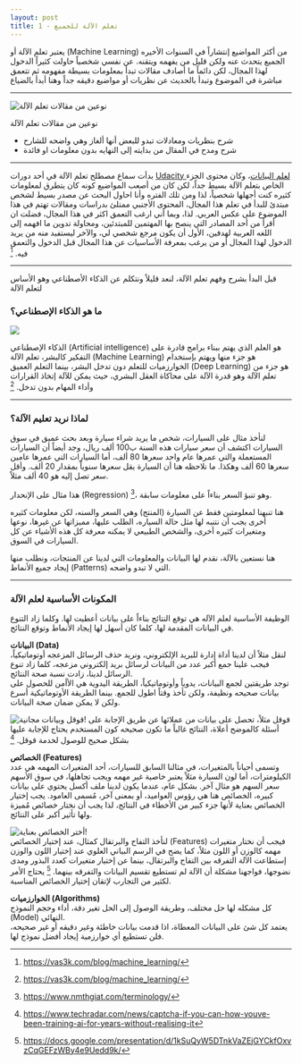 ```yaml
---
layout: post
title: تعلم الآلة للجميع - 1
---
```


يعتبر تعلم الآلة أو (Machine Learning) من أكثر المواضيع إنتشاراً في السنوات الأخيره الجميع يتحدث عنه ولكن قليل من يفهمه ويتقنه. عن نفسي شخصياً حاولت كثيراً الدخول لهذا المجال، لكن دائماً ما أصادف مقالات تبدأ بمعلومات بسيطة مفهومه ثم تتعمق مباشرة في الموضوع وتبدأ بالحديث عن نظريات أو مواضيع دقيقه جداً وهنا أبدأ بالضياع

---

![](https://alioh.github.io/images/2019-2-8/1.jpg "نوعين من مقالات تعلم الآلة")  

نوعين من مقالات تعلم الآلة
- شرح بنظريات ومعادلات تبدو للبعض أنها ألغاز وهي واضحه للشارح
- شرح ومدح في المقال من بدايته إلى النهايه بدون معلومات او فائدة

---

بدأت سماع مصطلح تعلم الآلة في أحد دورات [Udacity لعلم البيانات](https://www.udacity.com/course/data-analyst-nanodegree--nd002)، وكان محتوى الجزء الخاص بتعلم الآلة بسيط جداً، لكن كان من أصعب المواضيع كونه كان يتطرق لمعلومات كثيره كنت أجهلها شخصياً، لذا ومن تلك الفتره وأنا احاول البحث عن مصدر بسيط لشخص مبتدئ للبدأ في تعلم هذا المجال، المحتوى الأجنبي ممتلئ بدراسات ومقالات تهتم في هذا الموضوع على عكس العربي. لذا، وبما أني ارغب التعمق اكثر في هذا المجال، فضلت ان أقرأ من أحد
المصادر التي ينصح بها المهتمين للمبتدئين، ومحاولة تدوين ما افهمه إلى اللغه العربية لهدفين، الأول أن يكون مرجع شخصي لي، والآخر ليستفيد منه من يريد الدخول لهذا المجال أو من يرغب بمعرفة الأساسيات عن هذا المجال قبل الدخول والتعمق فيه. [^1]

---

قبل البدأ بشرح وفهم تعلم الآلة، لنعد قليلاً ونتكلم عن الذكاء الأصطناعي وهو الأساس لتعلم الآلة


### ما هو الذكاء الإصطناعي؟


![](https://alioh.github.io/images/2019-2-10/1.png)  


الذكاء الإصطناعي (Artificial intelligence) هو العلم الذي يهتم ببناء برامج قادرة على التفكير كالبشر، تعلم الآلة (Machine Learning) هو جزء منها ويهتم بإستخدام الخوارزميات للتعلم دون تدخل البشر، بينما التعلم العميق (Deep Learning) هو جزء من تعلم الآلة وهو قدرة الآلة على محاكاة العقل البشري، حيث يمكن للآلة إتخاذ القرارات وأداء المهام بدون تدخل.  [^1]

---


### لماذا نريد تعليم الآلة؟

لنأخذ مثال على السيارات، شخص ما يريد شراء سيارة وبعد بحث عميق في سوق السيارات اكتشف أن سعر سيارات هذه السنة ب100 ألف ريال، وجد أيضاً أن السيارات المستعملة والتي عمرها عام واحد سعرها 80 ألف، أما السيارات التي عمرها عامين سعرها 60 ألف وهكذا. ما نلاحظه هنا أن السيارة يقل سعرها سنوياً بمقدار 20 ألف. وأقل سعر تصل إليه هو 40 ألف مثلاً.  

هذا مثال على الإنحدار (Regression) [^2]، وهو تنبؤ السعر بناءاً على معلومات سابقة.  

هنا تنبهنا لمعلومتين فقط عن السيارة (المنتج) وهي السعر والسنه، لكن معلومات كثيره أخرى يجب أن نتنبه لها مثل حالة السياره، الطلب عليها، مميزاتها عن غيرها، نوعها ومتغيرات كثيره أخرى، والشخص الطبيعي لا يمكنه معرفة كل هذه الأشياء عن كل السيارات في السوق.

هنا نستعين بالآلة، نقدم لها البيانات والمعلومات التي لدينا عن المنتجات، ونطلب منها إيجاد جميع الأنماط (Patterns) التي لا تبدو واضحه.

---


### المكونات الأساسية لعلم الآلة

الوظيفة الأساسية لعلم الآله هي توقع النتائج بناءاً على بيانات أعطيت لها. وكلما زاد التنوع في البيانات المقدمة لها، كلما كان أسهل لها إيجاد الأنماط وتوقع النتائج.  

**البيانات (Data)**  
لنقل مثلاً أن لدينا أداة إدارة للبريد الإلكتروني، ونريد حذف الرسائل المزعجه أوتوماتيكياً، فيجب علينا جمع أكبر عدد من البيانات لرسائل بريد إلكتروني مزعجه، كلما زاد تنوع الرسائل لدينا، زادت نسبة صحة النتائج.  
توجد طريقتين لجمع البيانات، يدوياً وأوتوماتيكياً، الطريقة اليدوية هي الأأمن للحصول على بيانات صحيحه ونظيفة، ولكن تأخذ وقتاً اطول للجمع. بينما الطريقة الأوتوماتيكية أسرع
ولكن لا يمكن ضمان صحة البيانات.

![](https://alioh.github.io/images/2019-2-8/2.jpg "قوقل وبيانات مجانية!") 
قوقل مثلاً، تحصل على بيانات من عملائها عن طريق الإجابة على أسئلة كالموضح أعلاة، النتائج غالباً ما تكون صحيحه كون المستخدم يحتاج للإجابة عليها بشكل صحيح للوصول لخدمة قوقل. [^3]

**الخصائص (Features)**  
وتسمى أحياناً بالمتغيرات، في مثالنا السابق للسيارات، أحد المتغيرات المهمه هي عدد الكيلومترات، أما لون السيارة مثلاً يعتبر خاصية غير مهمه ويجب تجاهلها،
في سوق الأسهم سعر السهم هو مثال آخر. بشكل عام، عندما يكون لدينا ملف أكسل
يحتوي على بيانات كبيره، الخصائص هنا هي رؤوس العواميد، أو بمعنى آخر، مُسمى العامود. 
يجب إختيار الخصائص بعناية لأنها جزء كبير من الأخطاء في النتائج، لذا يجب أن نختار خصائص
مُميزة ولها تأثير أكبر على النتائج.  

![](https://alioh.github.io/images/2019-2-8/3.jpg "أختر الخصائص بعناية!")  
لنأخذ التفاح والبرتقال كمثال، عند إختيار الخصائص (Features) فيجب أن نختار متغيرات مهمه كالوزن أو اللون مثلاً، كما يضح في الرسم البياني العلوي عند إختيار اللون والوزن إستطاعت الآلة التفرقه بين التفاح والبرتقال، بينما عن إختيار متغيرات كعدد البذور ومدى نضوجها، فواجهنا مشكلة أن الآلة لم تستطيع تقسيم البيانات والتفرقه بينهما.  [^4]
يحتاج الأمر لكثير من التجارب لإتقان إختيار الخصائص المناسبة.  

**الخوارزميات (Algorithms)**  
كل مشكله لها حل مختلف، وطريقة الوصول إلى الحل تغير دقة، أداء وحجم النموذج (Model) النهائي.  
يعتمد كل شئ على البيانات المعطاة، اذا قدمت بيانات خاطئة وغير دقيقه أو غير صحيحه، فلن تستطيع أي خوارزمية إيجاد أفضل نموذج لها.  
  
  
  
[^1]: <https://vas3k.com/blog/machine_learning/>
[^2]: <https://www.nmthgiat.com/terminology/>
[^3]: <https://www.techradar.com/news/captcha-if-you-can-how-youve-been-training-ai-for-years-without-realising-it>  
[^4]: <https://docs.google.com/presentation/d/1kSuQyW5DTnkVaZEjGYCkfOxvzCqGEFzWBy4e9Uedd9k/>
